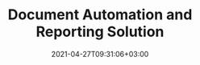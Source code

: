 ---
############################# Static ############################
layout: "product"
date: 2021-04-27T09:31:06+03:00
draft: false

############################# Head ############################
head_title: ".NET, Java APIs & Online Document Assembly Apps by GroupDocs"
head_description: "Get all-in-one document automation & reporting solution for .NET and Java applications. Generate all common documents from custom templates and data."

############################# Header ############################
title: "Document Automation and Reporting Solution"
description: "Auto-generate reports in different formats from custom templates and different data sources with our cross platform apps and APIs.‎"

############################# APIs ###############################
apis:
  enable: true

  api:
    # api loop
    - title: "GroupDocs.Assembly On Premise APIs Include"
      link: "/assembly"
      label: "View All On Premise APIs"
      api_product:
        # api_product loop
        - link: "/assembly/net"
          img_alt: "GroupDocs.Assembly for .NET"
          image: "https://www.groupdocs.cloud/templates/groupdocs/images/product-logos/groupdocs-assembly-net.png"
          product: "GroupDocs.Assembly for"
          platform: ".NET"
          content: "Native .NET API to automate popular document formats and generate high quality reports using custom templates and data within .NET applications."

        # api_product loop
        - link: "/assembly/java"
          img_alt: "GroupDocs.Assembly for Java"
          image: "https://www.groupdocs.cloud/templates/groupdocs/images/product-logos/groupdocs-assembly-java.png"
          product: "GroupDocs.Assembly for"
          platform: "Java"
          content: "Empower Java applications with document automation capabilities to quickly create custom reports in PDF, Office, HTML etc."

    # api loop
    - title: "GroupDocs.Assembly Cross Platform Apps Include"
      link: "https://products.groupdocs.app/assembly"
      label: "View All Cross Platform Apps"
      api_product:
        # api_product loop
        - link: "https://products.groupdocs.app/assembly/total"
          img_alt: "GroupDocs.Assembly Total"
          image: "https://www.aspose.cloud/templates/asposeapp/images/products/logo/aspose_assembly-app.png"
          product: "GroupDocs.Assembly"
          platform: "Total"
          content: "Generate reports in Excel, Word, PowerPoint, PDF and many other file types from within your web browser."

        # api_product loop
        - link: "https://products.groupdocs.app/assembly/docx"
          img_alt: "GroupDocs.Assembly DOCX"
          image: "https://www.aspose.cloud/templates/groupdocsapp/images/products/logo/groupdocs_words-app.png"
          product: "GroupDocs.Assembly"
          platform: "DOCX"
          content: "Generate Microsoft Word documents from templates and data source."

        # api_product loop
        - link: "https://products.groupdocs.app/assembly/pdf"
          img_alt: "GroupDocs.Assembly PDF"
          image: "https://www.aspose.cloud/templates/groupdocsapp/images/products/logo/groupdocs_pdf-app.png"
          product: "GroupDocs.Assembly"
          platform: "PDF"
          content: "Upload a template structure and a data-source to generate PDF reports for free."

############################# Back to top ###############################
back_to_top:
  enable: true
---